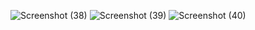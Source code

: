 
![Screenshot (38)](https://github.com/Shrutipawar2519/student_mentor_management/assets/125301869/7667b257-dc13-4a57-979f-ac1b95e3ce5b)
![Screenshot (39)](https://github.com/Shrutipawar2519/student_mentor_management/assets/125301869/07ab1073-3ea7-4b5b-9860-4f1cf083d696)
![Screenshot (40)](https://github.com/Shrutipawar2519/student_mentor_management/assets/125301869/b67f8444-5438-4b39-8cc4-4330479272d3)
